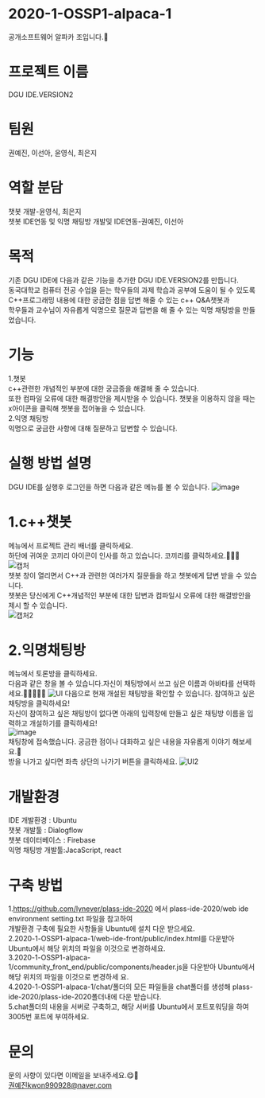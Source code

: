 # 2020-1-OSSP1-alpaca-1
공개소프트웨어 알파카 조입니다.🦙

# 프로젝트 이름   
DGU IDE.VERSION2
  
# 팀원
권예진, 이선아, 윤영식, 최은지 

# 역할 분담  
챗봇 개발-윤영식, 최은지    
챗봇 IDE연동 및 익명 채팅방 개발및 IDE연동-권예진, 이선아   

# 목적    
기존 DGU IDE에 다음과 같은 기능을 추가한 DGU IDE.VERSION2를 만듭니다.      
동국대학교 컴퓨터 전공 수업을 듣는 학우들의 과제 학습과 공부에 도움이 될 수 있도록  
C++프로그래밍 내용에 대한 궁금한 점을 답변 해줄 수 있는 c++ Q&A챗봇과   
학우들과 교수님이 자유롭게 익명으로 질문과 답변을 해 줄 수 있는 익명 채팅방을 만들었습니다.
# 기능  
1.챗봇  
c++관련한 개념적인 부분에 대한 궁금증을 해결해 줄 수 있습니다.  
또한 컴파일 오류에 대한 해결방안을 제시받을 수 있습니다. 
챗봇을 이용하지 않을 때는 x아이콘을 클릭해 챗봇을 접어놓을 수 있습니다.  
2.익명 채팅방  
익명으로 궁금한 사항에 대해 질문하고 답변할 수 있습니다.  

# 실행 방법 설명   
DGU IDE를 실행후 로그인을 하면 다음과 같은 메뉴를 볼 수 있습니다.
![image](https://user-images.githubusercontent.com/62542277/85683218-fcabe800-b707-11ea-885e-8017ccced8ca.png)  
# 1.c++챗봇  
메뉴에서 프로젝트 관리 배너를 클릭하세요.  
하단에 귀여운 코끼리 아이콘이 인사를 하고 있습니다. 코끼리를 클릭하세요.🐘🐘😍
![캡처](https://user-images.githubusercontent.com/62545246/83936015-1d180f00-a7fa-11ea-9502-ff50f637422f.JPG)  
챗봇 창이 열리면서 C++과 관련한 여러가지 질문들을 하고 챗봇에게 답변 받을 수 있습니다.  
챗봇은 당신에게 C++개념적인 부분에 대한 답변과 컴파일시 오류에 대한 해결방안을 제시 할 수 있습니다.   
![캡처2](https://user-images.githubusercontent.com/62545246/83936022-391bb080-a7fa-11ea-9471-526f751fbef1.JPG)
# 2.익명채팅방  
메뉴에서 토론방을 클릭하세요.  
다음과 같은 창을 볼 수 있습니다.자신이 채팅방에서 쓰고 싶은 이름과 아바타를 선택하세요.🧡💛💚💙💜 
![UI](https://user-images.githubusercontent.com/62545246/83891076-99bdd580-a787-11ea-913c-a43592570b28.JPG) 
다음으로 현재 개설된 채팅방을 확인할 수 있습니다. 참여하고 싶은 채팅방을 클릭하세요!  
자신이 참여하고 싶은 채팅방이 없다면 아래의 입력창에 만들고 싶은 채팅방 이름을 입력하고 개설하기를 클릭하세요!  
![image](https://user-images.githubusercontent.com/62542277/85685025-9e800480-b709-11ea-91d1-0927a908c1fe.png)  
채팅창에 접속했습니다. 궁금한 점이나 대화하고 싶은 내용을 자유롭게 이야기 해보세요.🥰  
방을 나가고 싶다면 좌측 상단의 나가기 버튼을 클릭하세요. 
![UI2](https://user-images.githubusercontent.com/62545246/83891398-0f29a600-a788-11ea-8521-95108ccb3d37.JPG)    

# 개발환경  
IDE 개발환경 : Ubuntu  
챗봇 개발툴 : Dialogflow  
챗봇 데이터베이스 : Firebase    
익명 채팅방 개발툴:JacaScript, react    

# 구축 방법    
1.https://github.com/lynever/plass-ide-2020 에서 plass-ide-2020/web ide environment setting.txt 파일을 참고하여    
개발환경 구축에 필요한 사항들을 Ubuntu에 설치 다운 받으세요.  
2.2020-1-OSSP1-alpaca-1/web-ide-front/public/index.html를 다운받아 Ubuntu에서 해당 위치의 파일을 이것으로 변경하세요.  
3.2020-1-OSSP1-alpaca-1/community_front_end/public/components/header.js을 다운받아 Ubuntu에서 해당 위치의 파일을 이것으로 변경하세  요.    
4.2020-1-OSSP1-alpaca-1/chat/폴더의 모든 파일들을 chat폴더를 생성해 plass-ide-2020/plass-ide-2020폴더내에 다운 받습니다.    
5.chat폴더의 내용을 서버로 구축하고, 해당 서버를 Ubuntu에서 포트포워딩을 하여 3005번 포트에 부여하세요.  
    
# 문의  
문의 사항이 있다면 이메일을 보내주세요.😋🥰  
권예진kwon990928@naver.com  

